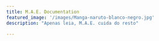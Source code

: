 ```yaml
---
title: M.A.E. Documentation
featured_image: '/images/Manga-naruto-blanco-negro.jpg'
description: "Apenas leia, M.A.E. cuida do resto"

---
```


